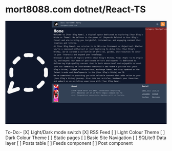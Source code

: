 # mort8088.com dotnet/React-TS

![Current State of deveelopment](images/CurrentState.png)

To-Do:-
[X] Light/Dark mode switch
[X] RSS Feed
[ ] Light Colour Theme
[ ] Dark Colour Theme
[ ] Static pages
[ ] Basic Site Navigation
[ ] SQLite3 Data layer
[ ] Posts table
[ ] Feeds component
[ ] Post component
